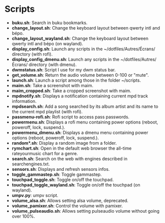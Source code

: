 # Scripts

* **buku.sh**: Search in buku bookmarks.
* **change_layout.sh**: Change the keyboard layout between qwerty intl and bépo.
* **change_layout_wayland.sh**: Change the keyboard layout between qwerty intl and bépo (on wayland).
* **display_config.sh**: Launch any scripts in the ~/dotfiles/Autres/Écrans/ directory (with rofi).
* **display_config_dmenu.sh**: Launch any scripts in the ~/dotfiles/Autres/Écrans/ directory (with dmenu).
* **dwmstatus.sh**: Script I use for my dwm status bar.
* **get_volume.sh**: Return the audio volume between 0-100 or "mute".
* **launch.sh**: Launch a script among those in the folder ~/scripts.
* **maim.sh**: Take a screenshot with maim.
* **maim_cropped.sh**: Take a cropped screenshot with maim.
* **mpdnotify.sh**: Displays a notification containing current mpd track information.
* **mpdsearch.sh**: Add a song searched by its album artist and its name to
    the current mpd playlist (with rofi).
* **passmenu-rofi.sh**: Rofi script to access pass passwords.
* **powermenu.sh**: Displays a rofi menu containing power options (reboot, poweroff, lock, suspend.).
* **powermenu_dmenu.sh**: Displays a dmenu menu containing power options (reboot, poweroff, lock, suspend.).
* **random\*.sh**: Display a random image from a folder.
* **rymchart.sh**: Open in the default web browser the all-time rateyourmusic
    chart for a genre.
* **search.sh**: Search on the web with engines described in searchengines.txt.
* **sensors.sh**: Displays and refresh sensors infos.
* **toggle_gammastep.sh**: Toggle gammastep.
* **touchpad_toggle.sh**: Toggle on/off the touchpad.
* **touchpad_toggle_wayland.sh**: Toggle on/off the touchpad (on wayland).
* **umpv.py**: umpv script.
* **volume_alsa.sh**: Allows setting alsa volume, deprecated.
* **volume_pamixer.sh**: Control the volume with pamixer.
* **volume_pulseaudio.sh**: Allows setting pulseaudio volume without going over 100%.
